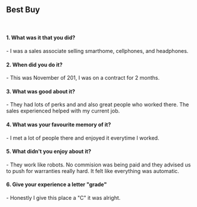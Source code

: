 
<h2>Best Buy</h2>
<br>
<h4>1. What was it that you did?</h4>
- I was a sales associate selling smarthome, cellphones, and headphones. 
<br>
<h4>2. When did you do it?</h4>
- This was November of 201, I was on a contract for 2 months.
<br>
<h4>3. What was good about it?</h4>
- They had lots of perks and and also great people who worked there. The sales experienced helped with my current job.
<br>
<h4>4. What was your favourite memory of it?</h4>
- I met a lot of people there and enjoyed it everytime I worked.
<br>
<h4>5. What didn't you enjoy about it?</h4>
- They work like robots. No commision was being paid and they advised us to push for warranties really hard. 
It felt like everything was automatic.
<br>
<h4>6. Give your experience a letter "grade"</h4>
- Honestly I give this place a "C" it was alright. 
<br>